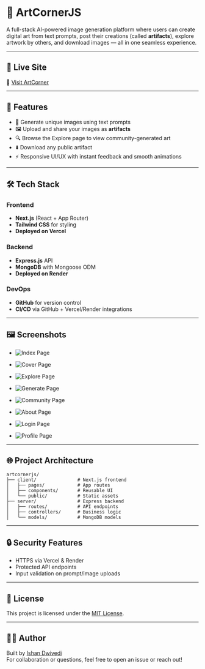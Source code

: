 # 🎨 ArtCornerJS

A full-stack AI-powered image generation platform where users can create digital art from text prompts, post their creations (called **artifacts**), explore artwork by others, and download images — all in one seamless experience.

---

## 🚀 Live Site

🔗 [Visit ArtCorner](https://artcornerjs.vercel.app)

---

## 📸 Features

- 🧠 Generate unique images using text prompts
- 🖼️ Upload and share your images as **artifacts**
- 🔍 Browse the Explore page to view community-generated art
- ⬇️ Download any public artifact
- ⚡ Responsive UI/UX with instant feedback and smooth animations

---

## 🛠️ Tech Stack

### Frontend
- **Next.js** (React + App Router)
- **Tailwind CSS** for styling
- **Deployed on Vercel**

### Backend
- **Express.js** API
- **MongoDB** with Mongoose ODM
- **Deployed on Render**

### DevOps
- **GitHub** for version control
- **CI/CD** via GitHub + Vercel/Render integrations

---

## 🖼️ Screenshots

- ![Index Page](screenshots/img1.png)


- ![Cover Page](screenshots/img2.png)


- ![Explore Page](screenshots/img3.png)


- ![Generate Page](screenshots/img4.png)


- ![Community Page](screenshots/img5.png)


- ![About Page](screenshots/img6.png)


- ![Login Page](screenshots/img7.png)


- ![Profile Page](screenshots/img8.png)

---

## 🌐 Project Architecture

```
artcornerjs/
├── client/               # Next.js frontend
│   ├── pages/            # App routes
│   ├── components/       # Reusable UI
│   └── public/           # Static assets
├── server/               # Express backend
│   ├── routes/           # API endpoints
│   ├── controllers/      # Business logic
│   └── models/           # MongoDB models
```

---

## 🔒 Security Features

- HTTPS via Vercel & Render
- Protected API endpoints
- Input validation on prompt/image uploads

---

## 📜 License

This project is licensed under the [MIT License](LICENSE).

---

## 👨‍💻 Author

Built by [Ishan Dwivedi](https://github.com/Ishan1012)  
For collaboration or questions, feel free to open an issue or reach out!
